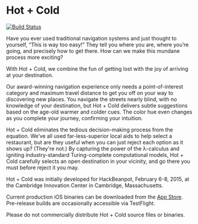 # Hot + Cold

[![Build Status](https://travis-ci.com/jackfrys/hot-cold.svg?branch=master)](https://travis-ci.com/jackfrys/hot-cold)

Have you ever used traditional navigation systems and just thought to yourself, “This is way too easy!” They tell you where you are, where you’re going, and precisely how to get there. How can we make this mundane process more exciting?

With Hot + Cold, we combine the fun of getting lost with the joy of arriving at your destination.

Our award-winning navigation experience only needs a point-of-interest category and maximum travel distance to get you off on your way to discovering new places. You navigate the streets nearly blind, with no knowledge of your destination, but Hot + Cold delivers subtle suggestions based on the age-old warmer and colder cues. The color hue even changes as you complete your journey, confirming your intuition.

Hot + Cold eliminates the tedious decision-making process from the equation. We’ve all used far-less-superior local aids to help select a restaurant, but are they useful when you can just reject each option as it shows up? (They're not.) By capturing the power of the λ-calculus and igniting industry-standard Turing-complete computational models, Hot + Cold carefully selects an open destination in your vicinity, and go there you must before reject it you may.

Hot + Cold was initially developed for HackBeanpot, February 6-8, 2015, at the Cambridge Innovation Center in Cambridge, Massachusetts.

Current production iOS binaries can be downloaded from the [App Store](https://itunes.apple.com/us/app/hot-+-cold/id979447640?mt=8). Pre-release builds are occasionally accessible via TestFlight.

Please do not commercially distribute Hot + Cold source files or binaries.
